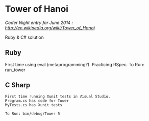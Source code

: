 # Tower of Hanoi

_Coder Night entry for June 2014 : http://en.wikipedia.org/wiki/Tower_of_Hanoi_

Ruby & C# solution

## Ruby

  First time using eval (metaprogramming?). Practicing RSpec.
	To Run: run_tower


## C Sharp

	First time running Xunit tests in Visual Studio. 
	Program.cs has code for Tower
	MyTests.cs has Xunit tests

	To Run: bin/debug/Tower 5
